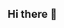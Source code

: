 ## Hi there 👋

<!--
**kyptdoan/kyptdoan** is a ✨ _special_ ✨ repository because its `README.md` (this file) appears on your GitHub profile.

👋 Hi, I'm Phuong Thu Ky Doan (Ky)!
Aspiring Computer Scientist | Robotics Enthusiast | Machine Learning Explorer

🔭 Working on cutting-edge projects in **Computer Vision**, **Robotics**, and **Game Development**.  
🌱 Passionate about solving complex problems with code and creating tools for the future.  
✨ Always exploring new technologies to push boundaries in AI and automation.

---

![Python](https://img.shields.io/badge/-Python-3776AB?logo=python&logoColor=white)
![C++](https://img.shields.io/badge/-C++-00599C?logo=c%2B%2B&logoColor=white)
![ROS](https://img.shields.io/badge/-ROS-22314E?logo=ros&logoColor=white)
![OpenCV](https://img.shields.io/badge/-OpenCV-5C3EE8?logo=opencv&logoColor=white)
![Open3D](https://img.shields.io/badge/-Open3D-3EA7A1?logo=Open3D&logoColor=white)
![TensorFlow](https://img.shields.io/badge/-TensorFlow-FF6F00?logo=tensorflow&logoColor=white)
![Git](https://img.shields.io/badge/-Git-F05032?logo=git&logoColor=white)
![Linux](https://img.shields.io/badge/-Linux-FCC624?logo=linux&logoColor=black)

---

## 👨‍💻 About Me
- 🎓 2nd Year Computer Science Student at **University of Lincoln**.
- 🧪 Research Intern at **Lincoln Centre for Autonomous Systems**.
- Tools: Python, Open3D, OpenCV, Sci-kit Learn, TensorFlow, CUDA, OpenMP.
- 🤖 Leading a team of 5 in a **Robot Waiter Project** utilizing **ROS**, **2D/3D localization**, and **simulation**.
- 🎮 Created an advanced **ConnectX Battlefield** game with special moves and custom rules.
- 🌍 Volunteered as an **Academic Representative** to improve the student academic experience.

---

## 🛠️ Technologies & Tools
- **Languages**: Python, C++, C#, JavaScript  
- **Libraries/Frameworks**: OpenCV, TensorFlow, Open3D  
- **Robotics**: ROS, Gazebo, Rviz  
- **Machine Learning**: K-Means, DBSCAN, Unsupervised Learning  
- **Tools**: Git, CloudCompare, LumaAI, Jupyter Notebooks  

---

## 🚀 Featured Projects

### [Robot Waiter Project](https://github.com/kyptdoan/Robot_waitor_TIAGo)
- **Languages**: C++, Python  
- Developed a robot waiter to serve customers by detecting waving gestures and communicating orders via ROS.

### [3D Point Cloud Segmentation](https://github.com/kyptdoan/3D-Point-Cloud-Automated-Segmentation)
- **Tools**: Open3D, Sci-kit Learn, TensorFlow  
- Achieved **65% segmentation accuracy** for strawberry plants with over 1M point clouds.

### [ConnectX Battlefield](https://github.com/kyptdoan/ConnectX-Battlefield)
- **Language**: Python  
- A strategic twist on the classic Connect4 game with custom rules and special moves.

---

## 📊 GitHub Stats
![Your GitHub Stats](https://github-readme-stats.vercel.app/api?username=kyptdoan&show_icons=true&theme=radical)
![Your Top Languages](https://github-readme-stats.vercel.app/api/top-langs/?username=kyptdoan&layout=compact&theme=radical)
![Your Contributions](https://github-readme-activity-graph.cyclic.app/graph?username=kyptdoan&theme=dracula)

---

## 📬 Let's Connect!
- LinkedIn: [linkedin.com/in/kyptdoan](https://linkedin.com/in/kyptdoan)
- Email: ky.phuongthu.doan@gmail.com

